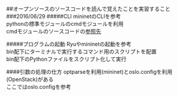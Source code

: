 ##オープンソースのソースコードを読んで覚えたことを実習すること
###2016/06/29
#####CLI
mininetのCLIを参考  
pythonの標準モジュールのcmdモジュールを利用  
cmdモジュールのソースコードの[参照先](http://svn.python.org/view/python/branches/release27-maint/Lib/cmd.py?view=markup)

#####プログラムの起動
Ryuやmininetの起動を参考  
bin配下にターミナルで実行するコマンド用のスクリプトを配置   
bin配下のPythonファイルをスクリプト化して実行  

####引数の処理の仕方
optparseを利用(mininet)とoslo.configを利用(OpenStack)がある  
ここではoslo.configを参考


